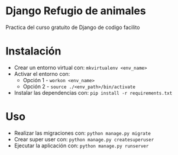 # Django Refugio de animales
Practica del curso gratuito de Django de codigo facilito


# Instalación
- Crear un entorno virtual con: ```mkvirtualenv <env_name>```
- Activar el entorno con:
    - Opción 1 -  ```workon <env_name>```
    - Opción 2  - ```source ./<env_path>/bin/activate```
- Instalar las dependencias con: ```pip install -r requirements.txt```

# Uso
- Realizar las migraciones con: ```python manage.py migrate```
- Crear super user con: ```python manage.py createsuperuser```
- Ejecutar la aplicación con: ```python manage.py runserver```